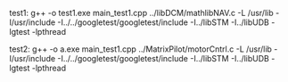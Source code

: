 test1:
g++ -o test1.exe main_test1.cpp ../libDCM/mathlibNAV.c -L /usr/lib -I/usr/include -I../../googletest/googletest/include -I../libSTM -I../libUDB -lgtest -lpthread

test2:
g++ -o a.exe main_test1.cpp ../MatrixPilot/motorCntrl.c -L /usr/lib -I/usr/include -I../../googletest/googletest/include -I../libSTM -I../libUDB -lgtest -lpthread

